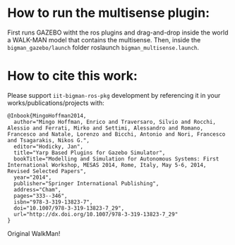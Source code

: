 How to run the multisense plugin:
=================================
First runs GAZEBO witht the ros plugins and drag-and-drop inside the world a WALK-MAN model that contains the multisense. Then, inside the ```bigman_gazebo/launch``` folder roslaunch ```bigman_multisense.launch```.

How to cite this work:
======================
Please support ```iit-bigman-ros-pkg``` development by referencing it in your works/publications/projects with:
```
@Inbook{MingoHoffman2014,
  author="Mingo Hoffman, Enrico and Traversaro, Silvio and Rocchi, Alessio and Ferrati, Mirko and Settimi, Alessandro and Romano, Francesco and Natale, Lorenzo and Bicchi, Antonio and Nori, Francesco and Tsagarakis, Nikos G.",
  editor="Hodicky, Jan",
  title="Yarp Based Plugins for Gazebo Simulator",
  bookTitle="Modelling and Simulation for Autonomous Systems: First International Workshop, MESAS 2014, Rome, Italy, May 5-6, 2014, Revised Selected Papers",
  year="2014",
  publisher="Springer International Publishing",
  address="Cham",
  pages="333--346",
  isbn="978-3-319-13823-7",
  doi="10.1007/978-3-319-13823-7_29",
  url="http://dx.doi.org/10.1007/978-3-319-13823-7_29"
}
```

Original WalkMan!
